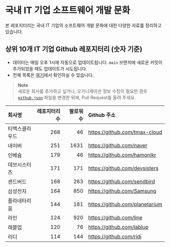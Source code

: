 # 국내 IT 기업 소프트웨어 개발 문화
본 레포지터리는 국내 IT 기업의 소프트웨어 개발 문화에 대한 다양한 자료를 정리하고 있습니다.

## 상위 10개 IT 기업 Github 레포지터리 (숫자 기준)

- 데이터는 매일 오후 1시에 자동으로 업데이트됩니다. `main` 브랜치에 새로운 커밋이 추가되었을 때도 업데이트가 시도됩니다.
- 전체 목록은 [여기](./github.md)에서 확인하실 수 있습니다.

> **Note**<br />
> 새로운 회사를 추가하고 싶거나, 오가니제이션 정보 수정이 필요한 경우 [`github.json`](./github.json) 파일을 변경한 뒤에, Pull Request를 올려 주세요.

<!-- MARKDOWN_TABLE(GITHUB): START -->

| **회사명** | **레포지터리 수** | **팔로워 수** | **Github 주소** |
|:---|---:|---:|:---|
| 티맥스클라우드 | 268 | 46 | https://github.com/tmax-cloud |
| 네이버 | 251 | 1631 | https://github.com/naver |
| 인베슘 | 179 | 46 | https://github.com/hamonikr |
| 데브시스터즈 | 171 | 171 | https://github.com/devsisters |
| 센드버드 | 168 | 263 | https://github.com/sendbird |
| 삼성전자 | 164 | 850 | https://github.com/Samsung |
| 플라네타리움 | 144 | 181 | https://github.com/planetarium |
| 라인 | 124 | 920 | https://github.com/line |
| 래블업 | 120 | 76 | https://github.com/lablup |
| 리디 | 114 | 144 | https://github.com/ridi |

<!-- MARKDOWN_TABLE(GITHUB): END -->
